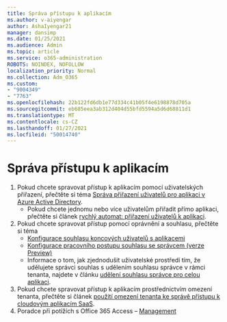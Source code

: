 ```yaml
---
title: Správa přístupu k aplikacím
ms.author: v-aiyengar
author: AshaIyengar21
manager: dansimp
ms.date: 01/25/2021
ms.audience: Admin
ms.topic: article
ms.service: o365-administration
ROBOTS: NOINDEX, NOFOLLOW
localization_priority: Normal
ms.collection: Adm_O365
ms.custom:
- "9004349"
- "7763"
ms.openlocfilehash: 22b122fd6db1e77d334c41b05f4e6198878d705a
ms.sourcegitcommit: eb685eea3ab312d404d55bfd5594a5d6d68811d1
ms.translationtype: MT
ms.contentlocale: cs-CZ
ms.lasthandoff: 01/27/2021
ms.locfileid: "50014740"
---
```

# <a name="manage-application-access"></a>Správa přístupu k aplikacím

1. Pokud chcete spravovat přístup k aplikacím pomocí uživatelských přiřazení, přečtěte si téma [Správa přiřazení uživatelů pro aplikaci v Azure Active Directory](https://docs.microsoft.com/azure/active-directory/manage-apps/assign-user-or-group-access-portal).
    - Pokud chcete jednomu nebo více uživatelům přiřadit přímo aplikaci, přečtěte si článek [rychlý automat: přiřazení uživatelů k aplikaci](https://docs.microsoft.com/azure/active-directory/manage-apps/assign-user-or-group-access-portal).
1. Pokud chcete spravovat přístup pomocí oprávnění a souhlasu, přečtěte si téma
    - [Konfigurace souhlasu koncových uživatelů s aplikacemi](https://docs.microsoft.com/azure/active-directory/manage-apps/configure-user-consent?tabs=azure-portal) 
    - [Konfigurace pracovního postupu souhlasu se správcem (verze Preview)](https://docs.microsoft.com/zure/active-directory/manage-apps/configure-admin-consent-workflow) 
    - Informace o tom, jak zjednodušit uživatelské prostředí tím, že udělujete správci souhlas s udělením souhlasu správce v rámci tenanta, najdete v článku [udělení souhlasu správce pro celou aplikaci](https://docs.microsoft.com/azure/active-directory/manage-apps/grant-admin-consent). 
1. Pokud chcete spravovat přístup k aplikacím prostřednictvím omezení tenanta, přečtěte si článek [použití omezení tenanta ke správě přístupu k cloudovým aplikacím SaaS](https://docs.microsoft.com/azure/active-directory/manage-apps/tenant-restrictions). 
1. Poradce při potížích s Office 365 Access – [Management](https://docs.microsoft.com/office365/troubleshoot/access-management/cannot-add-guest-users-in-m365-admin-center)
